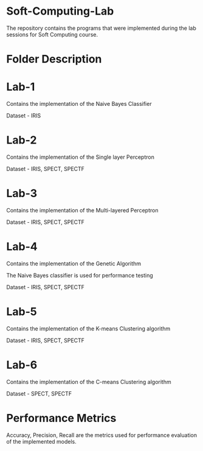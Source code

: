 # Soft-Computing-Lab
The repository contains the programs that were implemented during the lab sessions for Soft Computing course.

# Folder Description
# Lab-1
  Contains the implementation of the Naive Bayes Classifier
  
  Dataset - IRIS
  
# Lab-2
  Contains the implementation of the Single layer Perceptron

  Dataset - IRIS, SPECT, SPECTF

# Lab-3
  Contains the implementation of the Multi-layered Perceptron

  Dataset - IRIS, SPECT, SPECTF

# Lab-4
  Contains the implementation of the Genetic Algorithm

  The Naive Bayes classifier is used for performance testing

  Dataset - IRIS, SPECT, SPECTF

# Lab-5
  Contains the implementation of the K-means Clustering algorithm
  
  Dataset - IRIS, SPECT, SPECTF

# Lab-6
  Contains the implementation of the C-means Clustering algorithm

  Dataset - SPECT, SPECTF

# Performance Metrics
  Accuracy, Precision, Recall are the metrics used for performance evaluation of the implemented models.
